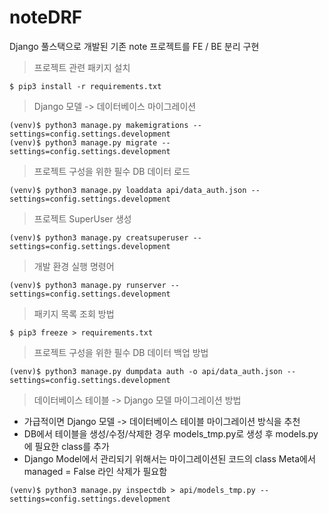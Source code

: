 # noteDRF
Django 풀스택으로 개발된 기존 note 프로젝트를 FE / BE 분리 구현

> 프로젝트 관련 패키지 설치
```
$ pip3 install -r requirements.txt
```

> Django 모델 -> 데이터베이스 마이그레이션
```
(venv)$ python3 manage.py makemigrations --settings=config.settings.development
(venv)$ python3 manage.py migrate --settings=config.settings.development
```

>프로젝트 구성을 위한 필수 DB 데이터 로드
```
(venv)$ python3 manage.py loaddata api/data_auth.json --settings=config.settings.development
```

> 프로젝트 SuperUser 생성
```
(venv)$ python3 manage.py creatsuperuser --settings=config.settings.development
```

> 개발 환경 실행 명령어
```
(venv)$ python3 manage.py runserver --settings=config.settings.development
```


> 패키지 목록 조회 방법
```
$ pip3 freeze > requirements.txt
```

> 프로젝트 구성을 위한 필수 DB 데이터 백업 방법
```
(venv)$ python3 manage.py dumpdata auth -o api/data_auth.json --settings=config.settings.development
```

> 데이터베이스 테이블 -> Django 모델 마이그레이션 방법
- 가급적이면 Django 모델 -> 데이터베이스 테이블 마이그레이션 방식을 추천
- DB에서 테이블을 생성/수정/삭제한 경우 models_tmp.py로 생성 후 models.py에 필요한 class를 추가
- Django Model에서 관리되기 위해서는 마이그레이션된 코드의 class Meta에서 managed = False 라인 삭제가 필요함
```
(venv)$ python3 manage.py inspectdb > api/models_tmp.py --settings=config.settings.development
```